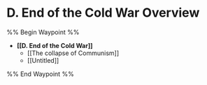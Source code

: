 # D. End of the Cold War Overview
%% Begin Waypoint %%
- **[[D. End of the Cold War]]**
	- [[The collapse of Communism]]
	- [[Untitled]]

%% End Waypoint %%
